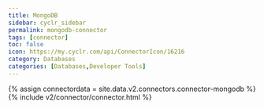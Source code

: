 ```yaml
---
title: MongoDB
sidebar: cyclr_sidebar
permalink: mongodb-connector
tags: [connector]
toc: false
icon: https://my.cyclr.com/api/ConnectorIcon/16216
category: Databases
categories: [Databases,Developer Tools]
---
```

{% assign connectordata = site.data.v2.connectors.connector-mongodb %}
{% include v2/connector/connector.html %}	